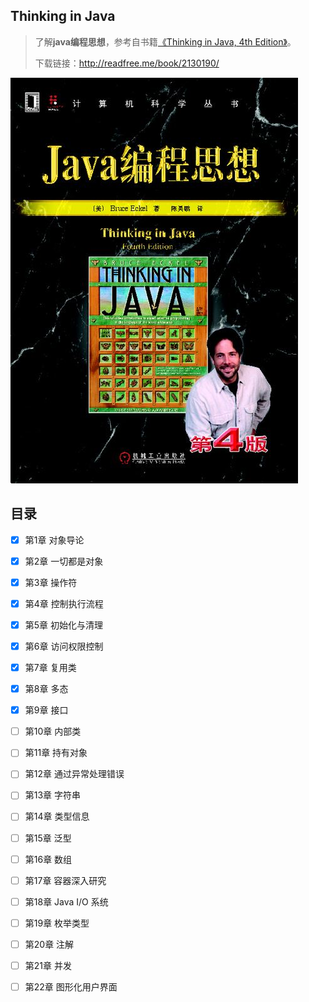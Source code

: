 ## Thinking in Java

> 了解**java编程思想**，参考自书籍[《Thinking in Java, 4th Edition》](https://book.douban.com/subject/2130190/)。
>
> 下载链接：<http://readfree.me/book/2130190/>

![img](assets/timg.jpg) 

## 目录

- [x] 第1章 对象导论
- [x] 第2章 一切都是对象
- [x] 第3章 操作符
- [x] 第4章 控制执行流程
- [x] 第5章 初始化与清理
- [x] 第6章 访问权限控制
- [x] 第7章 复用类
- [x] 第8章 多态
- [x] 第9章 接口
- [ ] 第10章 内部类
- [ ] 第11章 持有对象
- [ ] 第12章 通过异常处理错误
- [ ] 第13章 字符串
- [ ] 第14章 类型信息
- [ ] 第15章 泛型
- [ ] 第16章 数组
- [ ] 第17章 容器深入研究
- [ ] 第18章 Java I/O 系统
- [ ] 第19章 枚举类型
- [ ] 第20章 注解
- [ ] 第21章 并发
- [ ] 第22章 图形化用户界面

